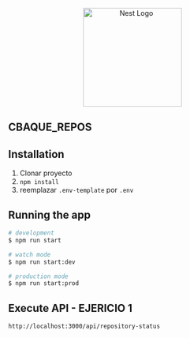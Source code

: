 <p align="center">
  <a href="http://nestjs.com/" target="blank"><img src="https://nestjs.com/img/logo-small.svg" width="200" alt="Nest Logo" /></a>
</p>


##  CBAQUE_REPOS

## Installation

1. Clonar proyecto
2. ``` npm install ```
3. reemplazar ``` .env-template ``` por ``` .env ```

## Running the app

```bash
# development
$ npm run start

# watch mode
$ npm run start:dev

# production mode
$ npm run start:prod

```

## Execute API - EJERICIO 1
``` http://localhost:3000/api/repository-status ```



